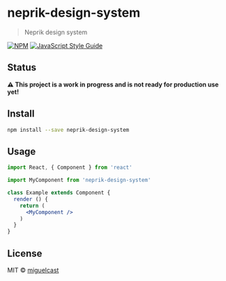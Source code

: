 # neprik-design-system

> Neprik design system

[![NPM](https://img.shields.io/npm/v/neprik-design-system.svg)](https://www.npmjs.com/package/neprik-design-system) [![JavaScript Style Guide](https://img.shields.io/badge/code_style-standard-brightgreen.svg)](https://standardjs.com)

## Status

**⚠ This project is a work in progress and is not ready for production use yet!**

## Install

```bash
npm install --save neprik-design-system
```

## Usage

```jsx
import React, { Component } from 'react'

import MyComponent from 'neprik-design-system'

class Example extends Component {
  render () {
    return (
      <MyComponent />
    )
  }
}
```

## License

MIT © [miguelcast](https://github.com/miguelcast)
